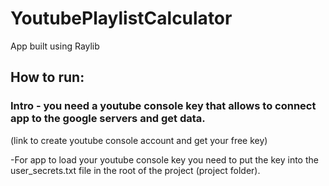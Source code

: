 # YoutubePlaylistCalculator
App built using Raylib

## How to run:
### Intro - you need a youtube console key that allows to connect app to the google servers and get data.
<a link="https://console.cloud.google.com/welcome?project=playlistscrapingbot">(link to create youtube console account and get your free key)

-For app to load your youtube console key you need to put the key into the user_secrets.txt file in the root of the project (project folder).

